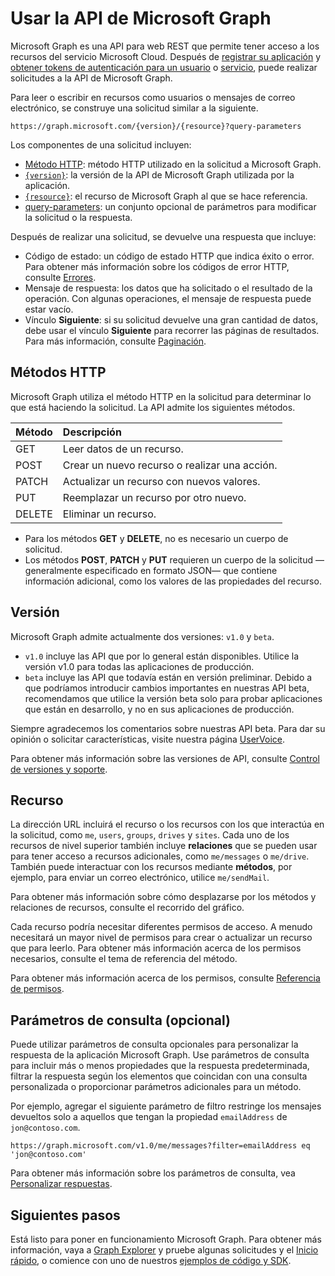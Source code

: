 # <a name="use-the-microsoft-graph-api"></a>Usar la API de Microsoft Graph

Microsoft Graph es una API para web REST que permite tener acceso a los recursos del servicio Microsoft Cloud. Después de [registrar su aplicación](auth_register_app_v2.md) y [obtener tokens de autenticación para un usuario](auth_v2_user.md) o [servicio](auth_v2_service.md), puede realizar solicitudes a la API de Microsoft Graph.

Para leer o escribir en recursos como usuarios o mensajes de correo electrónico, se construye una solicitud similar a la siguiente.

```http
https://graph.microsoft.com/{version}/{resource}?query-parameters
```

Los componentes de una solicitud incluyen:

* [Método HTTP](#http-methods): método HTTP utilizado en la solicitud a Microsoft Graph.
* [`{version}`](#version): la versión de la API de Microsoft Graph utilizada por la aplicación.
* [`{resource}`](#resource): el recurso de Microsoft Graph al que se hace referencia.
* [query-parameters](#query-parameters-optional): un conjunto opcional de parámetros para modificar la solicitud o la respuesta.

Después de realizar una solicitud, se devuelve una respuesta que incluye: 

* Código de estado: un código de estado HTTP que indica éxito o error. Para obtener más información sobre los códigos de error HTTP, consulte [Errores](errors.md).
* Mensaje de respuesta: los datos que ha solicitado o el resultado de la operación. Con algunas operaciones, el mensaje de respuesta puede estar vacío.
* Vínculo **Siguiente**: si su solicitud devuelve una gran cantidad de datos, debe usar el vínculo **Siguiente** para recorrer las páginas de resultados. Para más información, consulte [Paginación](paging.md).

## <a name="http-methods"></a>Métodos HTTP

Microsoft Graph utiliza el método HTTP en la solicitud para determinar lo que está haciendo la solicitud. La API admite los siguientes métodos.


|**Método** |**Descripción**                             |
| :----- | :------------------------------------------- |
| GET    | Leer datos de un recurso.                   |
| POST   | Crear un nuevo recurso o realizar una acción. |
| PATCH  | Actualizar un recurso con nuevos valores.           |
| PUT    | Reemplazar un recurso por otro nuevo.           |
| DELETE | Eliminar un recurso.                           |

* Para los métodos **GET** y **DELETE**, no es necesario un cuerpo de solicitud.
* Los métodos **POST**, **PATCH** y **PUT** requieren un cuerpo de la solicitud —generalmente especificado en formato JSON— que contiene información adicional, como los valores de las propiedades del recurso.

## <a name="version"></a>Versión

Microsoft Graph admite actualmente dos versiones: `v1.0` y `beta`.

* `v1.0` incluye las API que por lo general están disponibles. Utilice la versión v1.0 para todas las aplicaciones de producción.
* `beta` incluye las API que todavía están en versión preliminar. Debido a que podríamos introducir cambios importantes en nuestras API beta, recomendamos que utilice la versión beta solo para probar aplicaciones que están en desarrollo, y no en sus aplicaciones de producción.

Siempre agradecemos los comentarios sobre nuestras API beta. Para dar su opinión o solicitar características, visite nuestra página [UserVoice](https://officespdev.uservoice.com/).

Para obtener más información sobre las versiones de API, consulte [Control de versiones y soporte](versioning_and_support.md).

## <a name="resource"></a>Recurso

La dirección URL incluirá el recurso o los recursos con los que interactúa en la solicitud, como `me`, `users`, `groups`, `drives` y `sites`. Cada uno de los recursos de nivel superior también incluye **relaciones** que se pueden usar para tener acceso a recursos adicionales, como `me/messages` o `me/drive`. También puede interactuar con los recursos mediante **métodos**, por ejemplo, para enviar un correo electrónico, utilice `me/sendMail`.

Para obtener más información sobre cómo desplazarse por los métodos y relaciones de recursos, consulte el recorrido del gráfico. 

Cada recurso podría necesitar diferentes permisos de acceso. A menudo necesitará un mayor nivel de permisos para crear o actualizar un recurso que para leerlo. Para obtener más información acerca de los permisos necesarios, consulte el tema de referencia del método. 

Para obtener más información acerca de los permisos, consulte [Referencia de permisos](permissions_reference.md).

## <a name="query-parameters-optional"></a>Parámetros de consulta (opcional)

Puede utilizar parámetros de consulta opcionales para personalizar la respuesta de la aplicación Microsoft Graph. Use parámetros de consulta para incluir más o menos propiedades que la respuesta predeterminada, filtrar la respuesta según los elementos que coincidan con una consulta personalizada o proporcionar parámetros adicionales para un método.

Por ejemplo, agregar el siguiente parámetro de filtro restringe los mensajes devueltos solo a aquellos que tengan la propiedad `emailAddress` de `jon@contoso.com`.

```http
https://graph.microsoft.com/v1.0/me/messages?filter=emailAddress eq 'jon@contoso.com'
```

Para obtener más información sobre los parámetros de consulta, vea [Personalizar respuestas](query_parameters.md).

## <a name="next-steps"></a>Siguientes pasos

Está listo para poner en funcionamiento Microsoft Graph. Para obtener más información, vaya a [Graph Explorer](https://developer.microsoft.com/en-us/graph/graph-explorer) y pruebe algunas solicitudes y el [Inicio rápido](https://developer.microsoft.com/en-us/graph/quick-start), o comience con uno de nuestros [ejemplos de código y SDK](https://developer.microsoft.com/en-us/graph/code-samples-and-sdks).